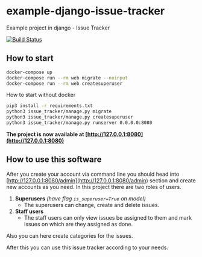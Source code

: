 # example-django-issue-tracker
Example project in django - Issue Tracker

[![Build Status](https://travis-ci.org/BrnoPCmaniak/example-django-issue-tracker.svg?branch=master)](https://travis-ci.org/BrnoPCmaniak/example-django-issue-tracker)


## How to start
```bash
docker-compose up
docker-compose run --rm web migrate --noinput
docker-compose run --rm web createsuperuser
```

How to start without docker
```bash
pip3 install -r requirements.txt
python3 issue_tracker/manage.py migrate
python3 issue_tracker/manage.py createsuperuser
python3 issue_tracker/manage.py runserver 0.0.0.0:8080
```

**The project is now available at [http://127.0.0.1:8080](http://127.0.0.1:8080)**

## How to use this software

After you create your account via command line you should head into
[http://127.0.0.1:8080/admin](http://127.0.0.1:8080/admin) section and create
new accounts as you need. In this project there are two roles of users.

1) **Superusers** *(have flag `is_superuser=True` on model)*
    - The superusers can change, create and delete issues.
2) **Staff users**
    - The staff users can only view issues be assigned to them and mark issues on which
are they assigned as done.

Also you can here create categories for the issues.

After this you can use this issue tracker according to your needs.
